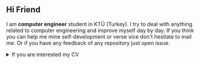 ## Hi Friend

I am **computer engineer** student in KTÜ (Turkey). I try to deal with anything related to computer engineering and improve myself day by day. If you think you can help me mine self-development or verse vice don't hesitate to mail me. Or if you have any feedback of any repository just open issue. 


<details><summary>If you are interested my CV </summary>

[PDF Link](https://github.com/ErkinAbuzarli/ErkinAbuzarli/files/6444389/Resume.1.pdf)

<p align="center">
  <img  src="https://user-images.githubusercontent.com/56367952/117510223-5ae66000-af94-11eb-862f-847e64a43d19.png">
</p>

</details>






